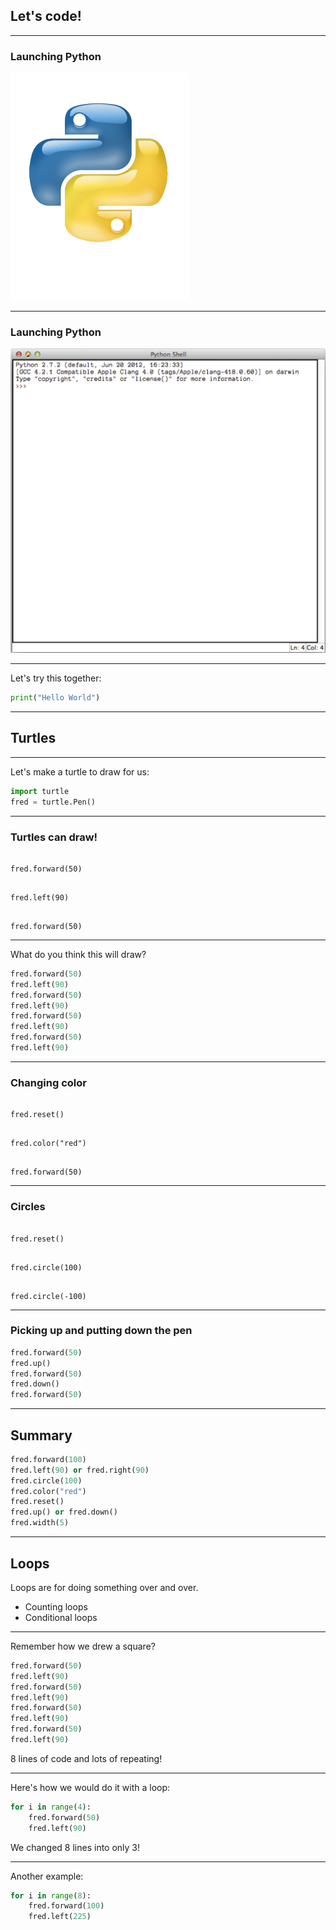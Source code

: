 ## Let's code!

---

### Launching Python

<img src="img/python-logo.png" style="max-width: 100%; height: auto;">

---

### Launching Python

<img src="img/python-shell.png" style="max-width: 100%; height: auto;">

---

Let's try this together:

```python
print("Hello World")
```

---

## Turtles

---

Let's make a turtle to draw for us:

```python
import turtle
fred = turtle.Pen()
```

---

### Turtles can draw!

<pre><code class="python fragment">
fred.forward(50)
</code></pre>
<pre><code class="python fragment">
fred.left(90)
</code></pre>
<pre><code class="python fragment">
fred.forward(50)
</code></pre>

---

What do you think this will draw?

```python
fred.forward(50)
fred.left(90)
fred.forward(50)
fred.left(90)
fred.forward(50)
fred.left(90)
fred.forward(50)
fred.left(90)
```

---

### Changing color

<pre><code class="python fragment">
fred.reset()
</code></pre>
<pre><code class="python fragment">
fred.color("red")
</code></pre>
<pre><code class="python fragment">
fred.forward(50)
</code></pre>

---

### Circles
<pre><code class="python fragment">
fred.reset()
</code></pre>
<pre><code class="python fragment">
fred.circle(100)
</code></pre>
<pre><code class="python fragment">
fred.circle(-100)
</code></pre>

---

### Picking up and putting down the pen
```python
fred.forward(50)
fred.up()
fred.forward(50)
fred.down()
fred.forward(50)
```

---

## Summary

```python
fred.forward(100)
fred.left(90) or fred.right(90)
fred.circle(100)
fred.color("red")
fred.reset()
fred.up() or fred.down()
fred.width(5)
```

---

## Loops

Loops are for doing something over and over.

* Counting loops
* Conditional loops

---

Remember how we drew a square?
```python
fred.forward(50)
fred.left(90)
fred.forward(50)
fred.left(90)
fred.forward(50)
fred.left(90)
fred.forward(50)
fred.left(90)
```
8 lines of code and lots of repeating!

---

Here's how we would do it with a loop:
```python
for i in range(4):
    fred.forward(50)
    fred.left(90)
```
We changed 8 lines into only 3!

---

Another example:
```python
for i in range(8):
    fred.forward(100)
    fred.left(225)
```
